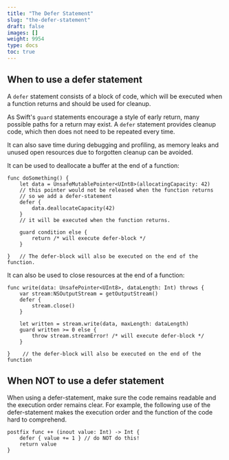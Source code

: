 ```yaml
---
title: "The Defer Statement"
slug: "the-defer-statement"
draft: false
images: []
weight: 9954
type: docs
toc: true
---
```


## When to use a defer statement
A `defer` statement consists of a block of code, which will be executed when a function returns and should be used for cleanup.

As Swift's `guard` statements encourage a style of early return, many possible paths for a return may exist. A `defer` statement provides cleanup code, which then does not need to be repeated every time.

It can also save time during debugging and profiling, as memory leaks and unused open resources due to forgotten cleanup can be avoided.

It can be used to deallocate a buffer at the end of a function:

    func doSomething() {
        let data = UnsafeMutablePointer<UInt8>(allocatingCapacity: 42)
        // this pointer would not be released when the function returns 
        // so we add a defer-statement
        defer {
            data.deallocateCapacity(42)
        }
        // it will be executed when the function returns.
        
        guard condition else { 
            return /* will execute defer-block */ 
        }
           
    }   // The defer-block will also be executed on the end of the function.

It can also be used to close resources at the end of a function:

    func write(data: UnsafePointer<UInt8>, dataLength: Int) throws {
        var stream:NSOutputStream = getOutputStream()
        defer {
            stream.close()
        }

        let written = stream.write(data, maxLength: dataLength)
        guard written >= 0 else { 
            throw stream.streamError! /* will execute defer-block */ 
        }
        
    }    // the defer-block will also be executed on the end of the function

## When NOT to use a defer statement
When using a defer-statement, make sure the code remains readable and the execution order remains clear. For example, the following use of the defer-statement makes the execution order and the function of the code hard to comprehend.

    postfix func ++ (inout value: Int) -> Int {
        defer { value += 1 } // do NOT do this!
        return value
    }




